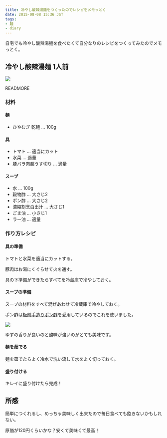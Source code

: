 ```yaml
---
title: 冷やし酸辣湯麺をつくったのでレシピをメモっとく
date: 2015-08-08 15:36 JST
tags:
- 麺
- diary
---
```


自宅でも冷やし酸辣湯麺を食べたくて自分なりのレシピをつくってみたのでメモっとく。

## 冷やし酸辣湯麺 1人前

![](20150808/men7.jpg)

READMORE

### 材料

#### 麺

- ひやむぎ 乾麺 ... 100g

#### 具

- トマト ... 適当にカット
- 水菜 ... 適量
- 豚バラ肉超うす切り ... 適量

#### スープ

- 水 ... 100g
- 穀物酢 ... 大さじ2
- ポン酢 ... 大さじ2
- 濃縮割烹白出汁 ... 大さじ1
- ごま油 ... 小さじ1
- ラー油 ... 適量

### 作り方レシピ

#### 具の準備

トマトと水菜を適当にカットする。

豚肉はお湯にくぐらせて火を通す。

具の下準備ができたらすべてを冷蔵庫で冷やしておく。

#### スープの準備

スープの材料をすべて混ぜあわせて冷蔵庫で冷やしておく。

ポン酢は[板前手造りポン酢](http://hb.afl.rakuten.co.jp/hgc/14385d0f.e680bd2c.14385d10.f0c69c4b/?pc=http%3a%2f%2fitem.rakuten.co.jp%2fwataru%2ftyo-0004%2f%3fscid%3daf_link_img&amp;m=http%3a%2f%2fm.rakuten.co.jp%2fwataru%2fi%2f10000299%2f)を愛用しているのでこれを使いました。

<a href="http://hb.afl.rakuten.co.jp/hgc/14385d0f.e680bd2c.14385d10.f0c69c4b/?pc=http%3a%2f%2fitem.rakuten.co.jp%2fwataru%2ftyo-0004%2f%3fscid%3daf_link_img&amp;m=http%3a%2f%2fm.rakuten.co.jp%2fwataru%2fi%2f10000299%2f" target="_blank"><img src ="http://hbb.afl.rakuten.co.jp/hgb/?pc=http%3a%2f%2fthumbnail.image.rakuten.co.jp%2f%400_mall%2fwataru%2fcabinet%2ftyo%2ftyo-0004.jpg%3f_ex%3d300x300&amp;m=http%3a%2f%2fthumbnail.image.rakuten.co.jp%2f%400_mall%2fwataru%2fcabinet%2ftyo%2ftyo-0004.jpg%3f_ex%3d80x80" border="0"></a>

ゆずの香りが良いのと酸味が強いのがとても美味です。

#### 麺を茹でる

麺を茹でたらよく冷水で洗い流して水をよく切っておく。

#### 盛り付ける

キレイに盛り付けたら完成！

## 所感

簡単につくれるし、めっちゃ美味しく出来たので毎日食べても飽きないかもしれない。

原価が120円くらいかな？安くて美味くて最高！
